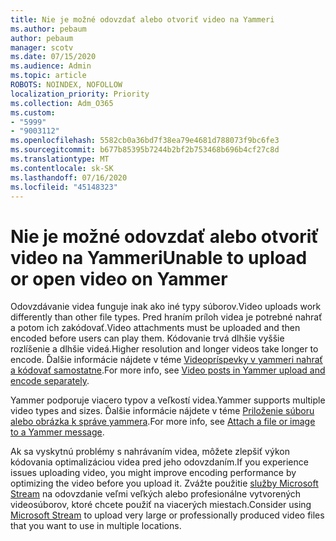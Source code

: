 ```yaml
---
title: Nie je možné odovzdať alebo otvoriť video na Yammeri
ms.author: pebaum
author: pebaum
manager: scotv
ms.date: 07/15/2020
ms.audience: Admin
ms.topic: article
ROBOTS: NOINDEX, NOFOLLOW
localization_priority: Priority
ms.collection: Adm_O365
ms.custom:
- "5999"
- "9003112"
ms.openlocfilehash: 5582cb0a36bd7f38ea79e4681d788073f9bc6fe3
ms.sourcegitcommit: b677b85395b7244b2bf2b753468b696b4cf27c8d
ms.translationtype: MT
ms.contentlocale: sk-SK
ms.lasthandoff: 07/16/2020
ms.locfileid: "45148323"
---
```

# <a name="unable-to-upload-or-open-video-on-yammer"></a><span data-ttu-id="0b2cd-102">Nie je možné odovzdať alebo otvoriť video na Yammeri</span><span class="sxs-lookup"><span data-stu-id="0b2cd-102">Unable to upload or open video on Yammer</span></span>

<span data-ttu-id="0b2cd-103">Odovzdávanie videa funguje inak ako iné typy súborov.</span><span class="sxs-lookup"><span data-stu-id="0b2cd-103">Video uploads work differently than other file types.</span></span> <span data-ttu-id="0b2cd-104">Pred hraním príloh videa je potrebné nahrať a potom ich zakódovať.</span><span class="sxs-lookup"><span data-stu-id="0b2cd-104">Video attachments must be uploaded and then encoded before users can play them.</span></span> <span data-ttu-id="0b2cd-105">Kódovanie trvá dlhšie vyššie rozlíšenie a dlhšie videá.</span><span class="sxs-lookup"><span data-stu-id="0b2cd-105">Higher resolution and longer videos take longer to encode.</span></span> <span data-ttu-id="0b2cd-106">Ďalšie informácie nájdete v téme [Videopríspevky v yammeri nahrať a kódovať samostatne](https://support.microsoft.com/office/video-posts-in-yammer-upload-and-encode-separately-5b3a348e-3a0a-4c4b-95b1-eabdf245ba25).</span><span class="sxs-lookup"><span data-stu-id="0b2cd-106">For more info, see [Video posts in Yammer upload and encode separately](https://support.microsoft.com/office/video-posts-in-yammer-upload-and-encode-separately-5b3a348e-3a0a-4c4b-95b1-eabdf245ba25).</span></span>   

<span data-ttu-id="0b2cd-107">Yammer podporuje viacero typov a veľkostí videa.</span><span class="sxs-lookup"><span data-stu-id="0b2cd-107">Yammer supports multiple video types and sizes.</span></span> <span data-ttu-id="0b2cd-108">Ďalšie informácie nájdete v téme [Priloženie súboru alebo obrázka k správe yammera](https://support.microsoft.com/office/attach-a-file-or-image-to-a-yammer-message-f576d4d1-ad66-4ce4-9c43-46cf75978dbf).</span><span class="sxs-lookup"><span data-stu-id="0b2cd-108">For more info, see [Attach a file or image to a Yammer message](https://support.microsoft.com/office/attach-a-file-or-image-to-a-yammer-message-f576d4d1-ad66-4ce4-9c43-46cf75978dbf).</span></span>   

<span data-ttu-id="0b2cd-109">Ak sa vyskytnú problémy s nahrávaním videa, môžete zlepšiť výkon kódovania optimalizáciou videa pred jeho odovzdaním.</span><span class="sxs-lookup"><span data-stu-id="0b2cd-109">If you experience issues uploading video, you might improve encoding performance by optimizing the video before you upload it.</span></span> <span data-ttu-id="0b2cd-110">Zvážte použitie [služby Microsoft Stream](https://docs.microsoft.com/stream/overview) na odovzdanie veľmi veľkých alebo profesionálne vytvorených videosúborov, ktoré chcete použiť na viacerých miestach.</span><span class="sxs-lookup"><span data-stu-id="0b2cd-110">Consider using [Microsoft Stream](https://docs.microsoft.com/stream/overview) to upload very large or professionally produced video files that you want to use in multiple locations.</span></span>